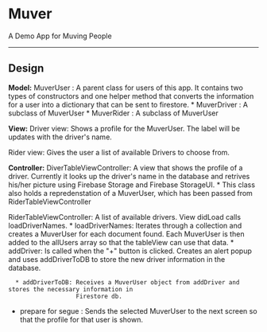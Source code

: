 # Muver
A Demo App for Muving People

---

## Design

**Model:**
  MuverUser : A parent class for users of this app. It contains two types of constructors and one 
  helper method that converts the information for a user into a dictionary that can be sent to 
  firestore.
    * MuverDriver : A subclass of MuverUser
    * MuverRider : A subclass of MuverUser
    
**View:**
  Driver view: Shows a profile for the MuverUser. The label will be updates with the driver's name.
  
  Rider view: Gives the user a list of available Drivers to choose from. 
    
**Controller:**
  DiverTableViewController: A view that shows the profile of a driver. Currently it looks up the
  driver's name in the database and retrives his/her picture using Firebase Storage and Firebase
  StorageUI.
    * This class also holds a repredenstation of a MuverUser, which has been passed from 
      RiderTableViewController
  
  RiderTableViewController: A list of available drivers. View didLoad calls loadDriverNames.
    * loadDriverNames: Iterates through a collection and creates a MuverUser for each document found.
                       Each MuverUser is then added to the allUsers array so that the tableView can
                       use that data. 
    * addDriver: Is called when the "+" button is clicked. Creates an alert popup and uses addDriverToDB
                 to store the new driver information in the database.
                       
      * addDriverToDB: Receives a MuverUser object from addDriver and stores the necessary information in
                       Firestore db.
   * prepare for segue : Sends the selected MuverUser to the next screen so that the profile for that user 
                         is shown. 
                     
               
